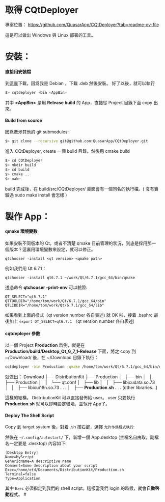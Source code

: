 # 取得  CQtDeployer

專案位置：
https://github.com/QuasarApp/CQtDeployer?tab=readme-ov-file

這是可以做出 Windows 與 Linux 部署的工具。
# 安裝：
#### 直接用安裝檔
到[這裏](https://github.com/QuasarApp/CQtDeployer/releases)下載，因爲我是 Debian ，下載 .deb 然後安裝。
好了以後，就可以執行

``` bash
$> cqtdeployer -bin <AppBin>
```

其中  **\<AppBin\>** 是用 **Release build** 的 App，直接從 Project 目錄下面 copy 出來。

#### Build from source
因爲牽涉其他的 git submodules:
```bash
$> git clone --recursive git@github.com:QuasarApp/CQtDeployer.git
```

進入 CQtDeployer, create 一個 build 目錄，然後用 cmake build

```bash
$> cd CQtDeployer
$> mkdir build
$> cd build
$> cmake ..
$> make
```
build 完成後，在 build/src/CQtDeployer/ 裏面會有一個同名的執行檔。( 沒有實驗過 sudo make install 會怎樣 )

# 製作 App：
#### qmake 環境變數
如果安裝不同版本的 Qt，或者不清楚 qmake 目前管理的狀況，到底是採用那一個版本？這裏用環境變數來設定，就可以修正。

	qtchooser -install <qt version> <qmake path>

例如我們用 Qt 6.7.1：

	qtchooser -install qt6.7.1 ~/work/Qt/6.7.1/gcc_64/bin/qmake

透過命令 **qtchooser -print-env** 可以驗證:

	QT_SELECT="qt6.7.1"
	QTTOOLDIR="/home/tom/work/Qt/6.7.1/gcc_64/bin"
	QTLIBDIR="/home/tom/work/Qt/6.7.1/gcc_64/lib"

如果看到上面的樣式（qt version number 各自表述) 就 OK 啦，接着 .bashrc 最後加上
`export QT_SELECT=qt6.7.1` （qt version number 各自表述)
#### cqtdeployer 參數
以一個 Project **Production** 爲例，就是在 **Production/build/Desktop_Qt_6_7_1-Release** 下面，將之 copy 到 ~/Download/ 後，在 ~/Download 目錄下執行：

```bash
cqtdeployer -bin Production -qmake /home/tom/work/Qt/6.7.1/gcc_64/bin/qmake
```

就做出：
Download
├── DistributionKit
├── Production
│   ├── bin
│   │   ├── Production
│   │   └── qt.conf
│   ├── lib
│   │   ├── libicudata.so.73
│   │   ├── libicui18n.so.73
.
.
.
│   ├── **Production.sh**
.
.
.
(other libraries...)

這樣的結構， DistributionKit 可以直接發佈給 user。
user 只要執行 **Production.sh** 就可以即時設定環境，並執行 App了。

#### Deploy The Shell Script

Copy 到 target system 後，對着 .sh 按右鍵，選擇 `允許作爲程式執行`:



然後在 `~/.config/autostart/` 下，新增一個
App.desktop (主檔名自由取，副檔名一定要是 .desktop)
內容如下:

```
[Desktop Entry]
Name=MyScript
GenericName=A descriptive name
Comment=Some description about your script
Exec=/home/etd/Documents/DistributionKit/Production.sh
Terminal=false
Type=Application
```

其中 `Exec` 必須指定到我們的 shell script。這樣當我們 login 的時候，就會**自動啓動**程式。 #
